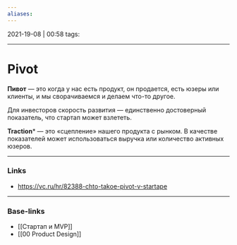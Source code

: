 ```yaml
---
aliases:
---
```

2021-19-08 | 00:58
tags: 
___

# Pivot

**Пивот** — это когда у нас есть продукт, он продается, есть юзеры или клиенты, и мы сворачиваемся и делаем что-то другое.

Для инвесторов скорость развития — единственно достоверный показатель, что стартап может взлететь.

**Traction*** — это «сцепление» нашего продукта с рынком. В качестве показателей может использоваться выручка или количество активных юзеров.


___
### Links
- https://vc.ru/hr/82388-chto-takoe-pivot-v-startape

___
### Base-links
- [[Стартап и MVP]]
- [[00 Product Design]]

